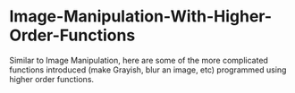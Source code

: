 # Image-Manipulation-With-Higher-Order-Functions

Similar to Image Manipulation, here are some of the more complicated functions introduced (make Grayish, blur an image, etc) programmed using higher order functions. 
